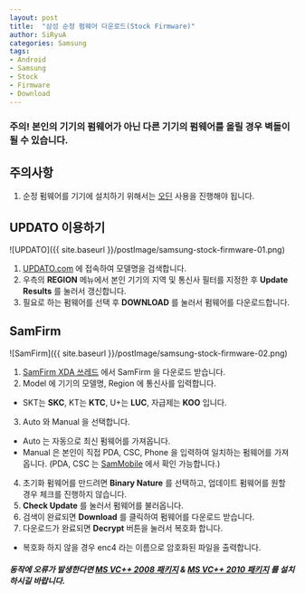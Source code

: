 ```yaml
---
layout: post
title:  "삼성 순정 펌웨어 다운로드(Stock Firmware)"
author: SiRyuA
categories: Samsung
tags:
- Android
- Samsung
- Stock
- Firmware
- Download
---
```


### 주의! 본인의 기기의 펌웨어가 아닌 다른 기기의 펌웨어를 올릴 경우 벽돌이 될 수 있습니다.

## 주의사항
1. 순정 펌웨어를 기기에 설치하기 위해서는 [오딘](/samsung/samsung-odin.html) 사용을 진행해야 됩니다.


## UPDATO 이용하기

![UPDATO]({{ site.baseurl }}/postImage/samsung-stock-firmware-01.png)

1. [UPDATO.com](https://updato.com/firmware-archive-select-model) 에 접속하여 모델명을 검색합니다.
2. 우측의 **REGION** 메뉴에서 본인 기기의 지역 및 통신사 필터를 지정한 후 **Update Results** 를 눌러서 갱신합니다.
3. 필요로 하는 펌웨어를 선택 후 **DOWNLOAD** 를 눌러서 펌웨어를 다운로드합니다.


## SamFirm

![SamFirm]({{ site.baseurl }}/postImage/samsung-stock-firmware-02.png)

1. [SamFirm XDA 쓰레드](https://forum.xda-developers.com/galaxy-tab-s/general/tool-samfirm-samsung-firmware-t2988647/post57842725#post57842725) 에서 SamFirm 을 다운로드 받습니다.
2. Model 에 기기의 모델명, Region 에 통신사를 입력합니다.
 * SKT는 **SKC**, KT는 **KTC**, U+는 **LUC**, 자급제는 **KOO** 입니다.
3. Auto 와 Manual 을 선택합니다.
 * Auto 는 자동으로 최신 펌웨어를 가져옵니다.
 * Manual 은 본인이 직접 PDA, CSC, Phone 을 입력하여 일치하는 펌웨어를 가져옵니다. (PDA, CSC 는 [SamMobile](https://www.sammobile.com/firmwares/) 에서 확인 가능합니다.)
4. 초기화 펌웨어를 만드려면 **Binary Nature** 를 선택하고, 업데이트 펌웨어를 원할 경우 체크를 진행하지 않습니다.
5. **Check Update** 를 눌러서 펌웨어를 불러옵니다.
6. 검색이 완료되면 **Download** 를 클릭하여 펌웨어를 다운로드 받습니다.
7. 다운로드가 완료되면 **Decrypt** 버튼을 눌러서 복호화 합니다.
 * 복호화 하지 않을 경우 enc4 라는 이름으로 암호화된 파일을 출력합니다.


##### 동작에 오류가 발생한다면 [MS VC++ 2008 패키지](http://www.microsoft.com/en-us/download/details.aspx?id=29) & [MS VC++ 2010 패키지](http://www.microsoft.com/en-us/download/details.aspx?id=5555) 를 설치하시길 바랍니다.
